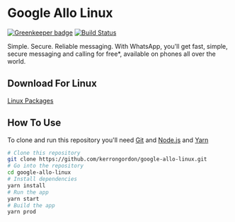 # Google Allo Linux

[![Greenkeeper badge](https://badges.greenkeeper.io/kerrongordon/google-allo-linux.svg)](https://greenkeeper.io/)
[![Build Status](https://travis-ci.org/kerrongordon/google-allo-linux.svg?branch=master)](https://travis-ci.org/kerrongordon/google-allo-linux)

Simple. Secure. Reliable messaging. With WhatsApp, you'll get fast, simple, secure messaging and calling for free*, available on phones all over the world.

## Download For Linux

[Linux Packages](https://github.com/kerrongordon/google-allo-linux/releases/latest)

## How To Use

To clone and run this repository you'll need [Git](https://git-scm.com) and [Node.js](https://nodejs.org/en/download/) and [Yarn](https://yarnpkg.com)

```bash
# Clone this repository
git clone https://github.com/kerrongordon/google-allo-linux.git
# Go into the repository
cd google-allo-linux
# Install dependencies
yarn install
# Run the app
yarn start
# Build the app
yarn prod
```

